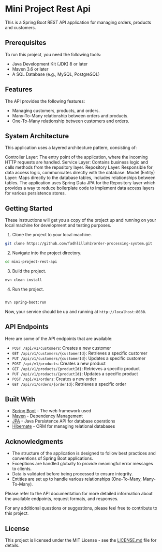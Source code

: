 # Mini Project Rest Api

This is a Spring Boot REST API application for managing orders, products and customers.

## Prerequisites

To run this project, you need the following tools:

- Java Development Kit (JDK) 8 or later
- Maven 3.6 or later
- A SQL Database (e.g., MySQL, PostgreSQL)

## Features

The API provides the following features:

- Managing customers, products, and orders.
- Many-To-Many relationship between orders and products.
- One-To-Many relationship between customers and orders.

## System Architecture
This application uses a layered architecture pattern, consisting of:

Controller Layer: The entry point of the application, where the incoming HTTP requests are handled.
Service Layer: Contains business logic and calls methods from the repository layer.
Repository Layer: Responsible for data access logic, communicates directly with the database.
Model (Entity) Layer: Maps directly to the database tables, includes relationships between tables.
The application uses Spring Data JPA for the Repository layer which provides a way to reduce boilerplate code to implement data access layers for various persistence stores.

## Getting Started

These instructions will get you a copy of the project up and running on your local machine for development and testing purposes.

1. Clone the project to your local machine.

```bash
git clone https://github.com/fadhlillah2/order-processing-system.git
```

2. Navigate into the project directory.

```bash
cd mini-project-rest-api
```

3. Build the project.

```bash
mvn clean install
```

4. Run the project.

```bash

mvn spring-boot:run
```

Now, your service should be up and running at `http://localhost:8080`.

## API Endpoints

Here are some of the API endpoints that are available:

- `POST /api/v1/customers`: Creates a new customer
- `GET /api/v1/customers/{customerId}`: Retrieves a specific customer
- `PUT /api/v1/customers/{customerId}`: Updates a specific customer
- `POST /api/v1/products`: Creates a new product
- `GET /api/v1/products/{productId}`: Retrieves a specific product
- `PUT /api/v1/products/{productId}`: Updates a specific product
- `POST /api/v1/orders`: Creates a new order
- `GET /api/v1/orders/{orderId}`: Retrieves a specific order


## Built With

- [Spring Boot](https://spring.io/projects/spring-boot) - The web framework used
- [Maven](https://maven.apache.org/) - Dependency Management
- [JPA](https://spring.io/projects/spring-data-jpa) - Java Persistence API for database operations
- [Hibernate](https://hibernate.org/) - ORM for managing relational databases

## Acknowledgments

- The structure of the application is designed to follow best practices and conventions of Spring Boot applications.
- Exceptions are handled globally to provide meaningful error messages to clients.
- Data is validated before being processed to ensure integrity.
- Entities are set up to handle various relationships (One-To-Many, Many-To-Many).

Please refer to the API documentation for more detailed information about the available endpoints, request formats, and responses.

For any additional questions or suggestions, please feel free to contribute to this project.

## License

This project is licensed under the MIT License - see the [LICENSE.md](LICENSE.md) file for details.

